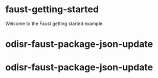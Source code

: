 # faust-getting-started

Welcome to the Faust getting started example.
# odisr-faust-package-json-update
# odisr-faust-package-json-update
